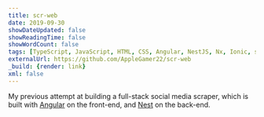 ```yaml
---
title: scr-web
date: 2019-09-30
showDateUpdated: false
showReadingTime: false
showWordCount: false
tags: [TypeScript, JavaScript, HTML, CSS, Angular, NestJS, Nx, Ionic, server, client, full-stack, regex, Docker, Linux, macOS, Windows]
externalUrl: https://github.com/AppleGamer22/scr-web
_build: {render: link}
xml: false
---
```

My previous attempt at building a full-stack social media scraper, which is built with [Angular](https://angular.io) on the front-end, and [Nest](https://nestjs.com) on the back-end.
